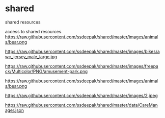 # shared

shared resources

access to shared resources https://raw.githubusercontent.com/ssdeepak/shared/master/images/animals/bear.png

https://raw.githubusercontent.com/ssdeepak/shared/master/images/bikes/awc_jersey_male_large.jpg

https://raw.githubusercontent.com/ssdeepak/shared/master/images/freepack/Multicolor/PNG/amusement-park.png

https://raw.githubusercontent.com/ssdeepak/shared/master/images/animals/bear.png

https://raw.githubusercontent.com/ssdeepak/shared/master/images/2.jpeg

https://raw.githubusercontent.com/ssdeepak/shared/master/data/CareManager.json

